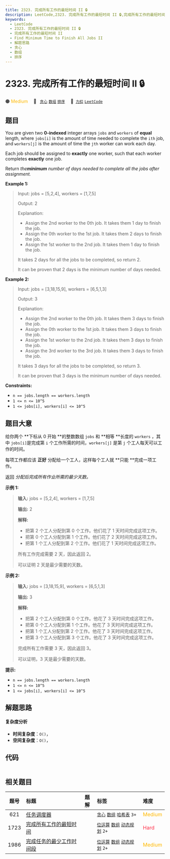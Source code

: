 ```yaml
---
title: 2323. 完成所有工作的最短时间 II 🔒
description: LeetCode,2323. 完成所有工作的最短时间 II 🔒,完成所有工作的最短时间 II,Find Minimum Time to Finish All Jobs II,解题思路,贪心,数组,排序
keywords:
  - LeetCode
  - 2323. 完成所有工作的最短时间 II 🔒
  - 完成所有工作的最短时间 II
  - Find Minimum Time to Finish All Jobs II
  - 解题思路
  - 贪心
  - 数组
  - 排序
---
```


# 2323. 完成所有工作的最短时间 II 🔒

🟠 <font color=#ffb800>Medium</font>&emsp; 🔖&ensp; [`贪心`](/tag/greedy.md) [`数组`](/tag/array.md) [`排序`](/tag/sorting.md)&emsp; 🔗&ensp;[`力扣`](https://leetcode.cn/problems/find-minimum-time-to-finish-all-jobs-ii) [`LeetCode`](https://leetcode.com/problems/find-minimum-time-to-finish-all-jobs-ii)

## 题目

You are given two **0-indexed** integer arrays `jobs` and `workers` of
**equal** length, where `jobs[i]` is the amount of time needed to complete the
`ith` job, and `workers[j]` is the amount of time the `jth` worker can work
each day.

Each job should be assigned to **exactly** one worker, such that each worker
completes **exactly** one job.

Return _the**minimum** number of days needed to complete all the jobs after
assignment._



**Example 1:**

> Input: jobs = [5,2,4], workers = [1,7,5]
> 
> Output: 2
> 
> Explanation:
> - Assign the 2nd worker to the 0th job. It takes them 1 day to finish the job.
> - Assign the 0th worker to the 1st job. It takes them 2 days to finish the job.
> - Assign the 1st worker to the 2nd job. It takes them 1 day to finish the job.
> 
> It takes 2 days for all the jobs to be completed, so return 2.
> 
> It can be proven that 2 days is the minimum number of days needed.

**Example 2:**

> Input: jobs = [3,18,15,9], workers = [6,5,1,3]
> 
> Output: 3
> 
> Explanation:
> - Assign the 2nd worker to the 0th job. It takes them 3 days to finish the job.
> - Assign the 0th worker to the 1st job. It takes them 3 days to finish the job.
> - Assign the 1st worker to the 2nd job. It takes them 3 days to finish the job.
> - Assign the 3rd worker to the 3rd job. It takes them 3 days to finish the job.
> 
> It takes 3 days for all the jobs to be completed, so return 3.
> 
> It can be proven that 3 days is the minimum number of days needed.

**Constraints:**

  * `n == jobs.length == workers.length`
  * `1 <= n <= 10^5`
  * `1 <= jobs[i], workers[i] <= 10^5`


## 题目大意

给你两个 **下标从 0 开始  **的整数数组 `jobs` 和 **相等  **长度的 `workers` ，其中 `jobs[i]`是完成第 `i`
个工作所需的时间，`workers[j]` 是第 `j` 个工人每天可以工作的时间。

每项工作都应该 **正好** 分配给一个工人，这样每个工人就 **只能  **完成一项工作。

返回 _分配后完成所有作业所需的最少天数。_



**示例 1:**

> 
> 
> 
> 
> 
> **输入:** jobs = [5,2,4], workers = [1,7,5]
> 
> **输出:** 2
> 
> **解释:**
> - 把第 2 个工人分配到第 0 个工作。他们花了 1 天时间完成这项工作。
> - 把第 0 个工人分配到第 1 个工作。他们花了 2 天时间完成这项工作。
> - 把第 1 个工人分配到第 2 个工作。他们花了 1 天时间完成这项工作。
> 
> 所有工作完成需要 2 天，因此返回 2。
> 
> 可以证明 2 天是最少需要的天数。
> 
> 

**示例 2:**

> 
> 
> 
> 
> 
> **输入:** jobs = [3,18,15,9], workers = [6,5,1,3]
> 
> **输出:** 3
> 
> **解释:**
> - 把第 2 个工人分配到第 0 个工作。他花了 3 天时间完成这项工作。
> - 把第 0 个工人分配到第 1 个工作。他花了 3 天时间完成这项工作。
> - 把第 1 个工人分配到第 2 个工作。他花了 3 天时间完成这项工作。
> - 把第 3 个工人分配到第 3 个工作。他花了 3 天时间完成这项工作。
> 
> 完成所有工作需要 3 天，因此返回 3。
> 
> 可以证明，3 天是最少需要的天数。
> 
> 



**提示:**

  * `n == jobs.length == workers.length`
  * `1 <= n <= 10^5`
  * `1 <= jobs[i], workers[i] <= 10^5`


## 解题思路

#### 复杂度分析

- **时间复杂度**：`O()`，
- **空间复杂度**：`O()`，

## 代码

```javascript

```

## 相关题目

<!-- prettier-ignore -->
| 题号 | 标题 | 题解 | 标签 | 难度 |
| :------: | :------ | :------: | :------ | :------ |
| 621 | [任务调度器](https://leetcode.com/problems/task-scheduler) |  |  [`贪心`](/tag/greedy.md) [`数组`](/tag/array.md) [`哈希表`](/tag/hash-table.md) `3+` | <font color=#ffb800>Medium</font> |
| 1723 | [完成所有工作的最短时间](https://leetcode.com/problems/find-minimum-time-to-finish-all-jobs) |  |  [`位运算`](/tag/bit-manipulation.md) [`数组`](/tag/array.md) [`动态规划`](/tag/dynamic-programming.md) `2+` | <font color=#ff334b>Hard</font> |
| 1986 | [完成任务的最少工作时间段](https://leetcode.com/problems/minimum-number-of-work-sessions-to-finish-the-tasks) |  |  [`位运算`](/tag/bit-manipulation.md) [`数组`](/tag/array.md) [`动态规划`](/tag/dynamic-programming.md) `2+` | <font color=#ffb800>Medium</font> |